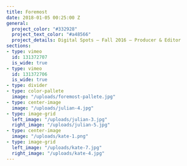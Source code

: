 ```yaml
---
title: Foremost
date: 2018-01-05 00:25:00 Z
general:
  project_color: "#332928"
  project_text_color: "#a48566"
  project_details: Digital Spots – Fall 2016 – Producer & Editor
sections:
- type: vimeo
  id: 131372707
  is_wide: true
- type: vimeo
  id: 131372706
  is_wide: true
- type: divider
- type: color-pallete
  image: "/uploads/foremost-pallete.jpg"
- type: center-image
  image: "/uploads/julian-4.jpg"
- type: image-grid
  left_image: "/uploads/julian-3.jpg"
  right_image: "/uploads/julian-5.jpg"
- type: center-image
  image: "/uploads/kate-1.png"
- type: image-grid
  left_image: "/uploads/kate-7.jpg"
  right_image: "/uploads/kate-4.jpg"
---
```


